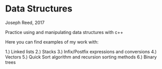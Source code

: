 # Data Structures
Joseph Reed, 2017

Practice using and manipulating data structures with c++ 

Here you can find examples of my work with:

1.) Linked lists
2.) Stacks
3.) Infix/Postfix expressions and conversions
4.) Vectors
5.) Quick Sort algorithm and recursion sorting methods
6.) Binary trees
